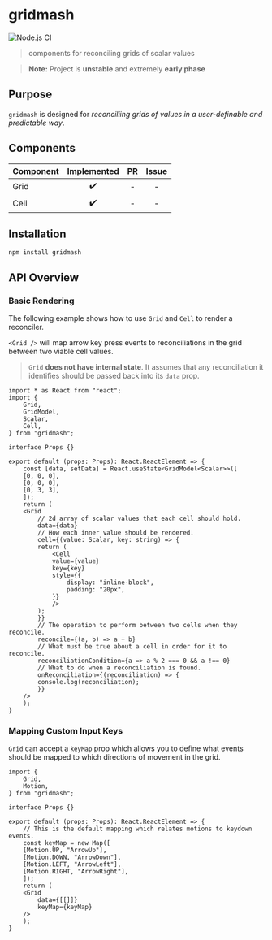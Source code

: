 # gridmash

![Node.js CI](https://github.com/nonnontrivial/gridmash/workflows/Node.js%20CI/badge.svg)

> components for reconciling grids of scalar values

> **Note:** Project is **unstable** and extremely **early phase**

## Purpose

`gridmash` is designed for _reconciliing grids of values in a user-definable and predictable way_.

## Components

|Component | Implemented | PR | Issue |
|:---------|:-----------:|:--:|:-----:|
|Grid      |✔️            |-   |-      |
|Cell      |✔️            |-   |-      |

## Installation

```shell
npm install gridmash
```

## API Overview

### Basic Rendering

The following example shows how to use `Grid` and `Cell` to render a reconciler.

`<Grid />` will map arrow key press events to reconciliations in the grid between
two viable cell values.

> `Grid` **does not have internal state**. It assumes that any reconciliation it
identifies should be passed back into its `data` prop.

```tsx
import * as React from "react";
import {
    Grid,
    GridModel,
    Scalar,
    Cell,
} from "gridmash";

interface Props {}

export default (props: Props): React.ReactElement => {
    const [data, setData] = React.useState<GridModel<Scalar>>([
	[0, 0, 0],
	[0, 0, 0],
	[0, 3, 3],
    ]);
    return (
	<Grid
	    // 2d array of scalar values that each cell should hold.
	    data={data}
	    // How each inner value should be rendered.
	    cell={(value: Scalar, key: string) => {
		return (
		    <Cell
			value={value}
			key={key}
			style={{
			    display: "inline-block",
			    padding: "20px",
			}}
		    />
		);
	    }}
	    // The operation to perform between two cells when they reconcile.
	    reconcile={(a, b) => a + b}
	    // What must be true about a cell in order for it to reconcile.
	    reconciliationCondition={a => a % 2 === 0 && a !== 0}
	    // What to do when a reconciliation is found.
	    onReconciliation={(reconciliation) => {
		console.log(reconciliation);
	    }}
	/>
    );
}
```

### Mapping Custom Input Keys

`Grid` can accept a `keyMap` prop which allows you to define what events should be mapped to which directions of movement in the grid.

```tsx
import {
    Grid,
    Motion,
} from "gridmash";

interface Props {}

export default (props: Props): React.ReactElement => {
    // This is the default mapping which relates motions to keydown events.
    const keyMap = new Map([
	[Motion.UP, "ArrowUp"],
	[Motion.DOWN, "ArrowDown"],
	[Motion.LEFT, "ArrowLeft"],
	[Motion.RIGHT, "ArrowRight"],
    ]);
    return (
	<Grid
	    data={[[]]}
	    keyMap={keyMap}
	/>
    );
}
```

